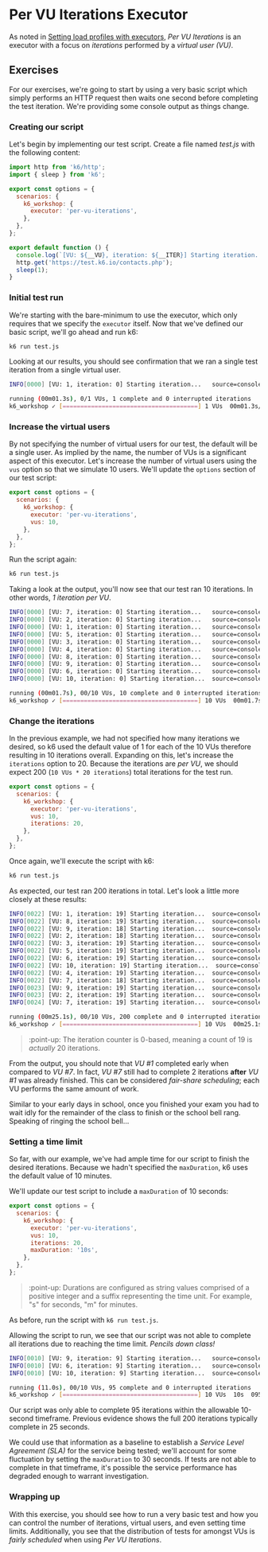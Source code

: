 # Per VU Iterations Executor

As noted in [Setting load profiles with executors](../08-Setting-load-profiles-with-executors.md#Per-VU-Iterations), _Per VU Iterations_ is an executor with a focus on _iterations_ performed by a _virtual user (VU)_.

## Exercises

For our exercises, we're going to start by using a very basic script which simply performs an HTTP request then waits one second before completing the test iteration. We're providing some console output as things change.

### Creating our script

Let's begin by implementing our test script. Create a file named _test.js_ with the following content:

```js
import http from 'k6/http';
import { sleep } from 'k6';

export const options = {
  scenarios: {
    k6_workshop: {
      executor: 'per-vu-iterations',
    },
  },
};

export default function () {
  console.log(`[VU: ${__VU}, iteration: ${__ITER}] Starting iteration...`);
  http.get('https://test.k6.io/contacts.php');
  sleep(1);
}
```

### Initial test run

We're starting with the bare-minimum to use the executor, which only requires that we specify the `executor` itself. Now that we've defined our basic script, we'll go ahead and run k6:

```bash
k6 run test.js
```

Looking at our results, you should see confirmation that we ran a single test iteration from a single virtual user.

```bash
INFO[0000] [VU: 1, iteration: 0] Starting iteration...   source=console

running (00m01.3s), 0/1 VUs, 1 complete and 0 interrupted iterations
k6_workshop ✓ [======================================] 1 VUs  00m01.3s/10m0s  1/1 iters, 1 per VU
```

### Increase the virtual users

By not specifying the number of virtual users for our test, the default will be a single user. As implied by the name, the number of VUs is a significant aspect of this executor. Let's increase the number of virtual users using the `vus` option so that we simulate 10 users. We'll update the `options` section of our test script:

```js
export const options = {
  scenarios: {
    k6_workshop: {
      executor: 'per-vu-iterations',
      vus: 10,
    },
  },
};
```

Run the script again:

```bash
k6 run test.js
```

Taking a look at the output, you'll now see that our test ran 10 iterations. In other words, _1 iteration per VU_.

```bash
INFO[0000] [VU: 7, iteration: 0] Starting iteration...   source=console
INFO[0000] [VU: 2, iteration: 0] Starting iteration...   source=console
INFO[0000] [VU: 1, iteration: 0] Starting iteration...   source=console
INFO[0000] [VU: 5, iteration: 0] Starting iteration...   source=console
INFO[0000] [VU: 3, iteration: 0] Starting iteration...   source=console
INFO[0000] [VU: 4, iteration: 0] Starting iteration...   source=console
INFO[0000] [VU: 8, iteration: 0] Starting iteration...   source=console
INFO[0000] [VU: 9, iteration: 0] Starting iteration...   source=console
INFO[0000] [VU: 6, iteration: 0] Starting iteration...   source=console
INFO[0000] [VU: 10, iteration: 0] Starting iteration...  source=console

running (00m01.7s), 00/10 VUs, 10 complete and 0 interrupted iterations
k6_workshop ✓ [======================================] 10 VUs  00m01.7s/10m0s  10/10 iters, 1 per VU
```

### Change the iterations

In the previous example, we had not specified how many iterations we desired, so k6 used the default value of 1 for each of the 10 VUs therefore resulting in 10 iterations overall. Expanding on this, let's increase the `iterations` option to 20. Because the iterations are _per VU_, we should expect 200 (`10 VUs * 20 iterations`) total iterations for the test run.

```js
export const options = {
  scenarios: {
    k6_workshop: {
      executor: 'per-vu-iterations',
      vus: 10,
      iterations: 20,
    },
  },
};
```

Once again, we'll execute the script with k6:

```bash
k6 run test.js
```

As expected, our test ran 200 iterations in total. Let's look a little more closely at these results:

```bash
INFO[0022] [VU: 1, iteration: 19] Starting iteration...  source=console
INFO[0022] [VU: 8, iteration: 19] Starting iteration...  source=console
INFO[0022] [VU: 9, iteration: 18] Starting iteration...  source=console
INFO[0022] [VU: 2, iteration: 18] Starting iteration...  source=console
INFO[0022] [VU: 3, iteration: 19] Starting iteration...  source=console
INFO[0022] [VU: 5, iteration: 19] Starting iteration...  source=console
INFO[0022] [VU: 6, iteration: 19] Starting iteration...  source=console
INFO[0022] [VU: 10, iteration: 19] Starting iteration...  source=console
INFO[0022] [VU: 4, iteration: 19] Starting iteration...  source=console
INFO[0022] [VU: 7, iteration: 18] Starting iteration...  source=console
INFO[0023] [VU: 9, iteration: 19] Starting iteration...  source=console
INFO[0023] [VU: 2, iteration: 19] Starting iteration...  source=console
INFO[0024] [VU: 7, iteration: 19] Starting iteration...  source=console

running (00m25.1s), 00/10 VUs, 200 complete and 0 interrupted iterations
k6_workshop ✓ [======================================] 10 VUs  00m25.1s/10m0s  200/200 iters, 20 per VU

```

> :point-up: The iteration counter is 0-based, meaning a count of 19 is _actually_ 20 iterations.

From the output, you should note that _VU #1_ completed early when compared to _VU #7_. In fact, _VU #7_ still had to complete 2 iterations **after** _VU #1_ was already finished. This can be considered _fair-share scheduling_; each VU performs the same amount of work.

Similar to your early days in school, once you finished your exam you had to wait idly for the remainder of the class to finish or the school bell rang. Speaking of ringing the school bell...

### Setting a time limit

So far, with our example, we've had ample time for our script to finish the desired iterations. Because we hadn't specified the `maxDuration`, k6 uses the default value of 10 minutes.

We'll update our test script to include a `maxDuration` of 10 seconds:

```js
export const options = {
  scenarios: {
    k6_workshop: {
      executor: 'per-vu-iterations',
      vus: 10,
      iterations: 20,
      maxDuration: '10s',
    },
  },
};
```

> :point-up: Durations are configured as string values comprised of a positive integer and a suffix representing the time unit. For example, "s" for seconds, "m" for minutes.

As before, run the script with `k6 run test.js`.

Allowing the script to run, we see that our script was not able to complete all iterations due to reaching the time limit. _Pencils down class!_

```bash
INFO[0010] [VU: 9, iteration: 9] Starting iteration...   source=console
INFO[0010] [VU: 6, iteration: 9] Starting iteration...   source=console
INFO[0010] [VU: 10, iteration: 9] Starting iteration...  source=console

running (11.0s), 00/10 VUs, 95 complete and 0 interrupted iterations
k6_workshop ✓ [======================================] 10 VUs  10s  095/200 iters, 20 per VU
```
Our script was only able to complete 95 iterations within the allowable 10-second timeframe. Previous evidence shows the full 200 iterations typically complete in 25 seconds. 

We could use that information as a baseline to establish a _Service Level Agreement (SLA)_ for the service being tested; we'll account for some fluctuation by setting the `maxDuration` to 30 seconds. If tests are not able to complete in that timeframe, it's possible the service performance has degraded enough to warrant investigation.

### Wrapping up

With this exercise, you should see how to run a very basic test and how you can control the number of iterations, virtual users, and even setting time limits. Additionally, you see that the distribution of tests for amongst VUs is _fairly scheduled_ when using _Per VU Iterations_.
